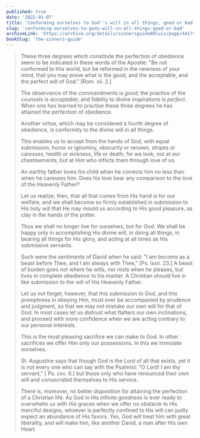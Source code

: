 ```yaml
---
published: true
date: '2022-01-07'
title: 'Conforming ourselves to God''s will in all things, good or bad'
slug: 'conforming-ourselves-to-gods-will-in-all-things-good-or-bad'
archiveLink: 'https://archive.org/details/sinnersguide00luis/page/441?view=theater'
bookSlug: 'the-sinners-guide'
---
```


> These three degrees which constitute the perfection of obedience seem to be indicated in these words of the Apostle: "Be not conformed to this world, but be reformed in the newness of your mind, that you may prove what is the good, and the acceptable, and the perfect will of God." [Rom. xii. 2.]
> 
> The observance of the commandments is *good*; the practice of the counsels is *acceptable*; and fidelity to divine inspirations is *perfect*. When one has learned to practise these three degrees he has attained the perfection of obedience.
> 
> Another virtue, which may be considered a fourth degree of obedience, is conformity to the divine will in all things.
> 
> This enables us to accept from the hands of God, with equal submission, honor or ignominy, obscurity or renown, stripes or caresses, health or sickness, life or death; for we look, not at our chastisements, but at Him who inflicts them through love of us.
> 
> An earthly father loves his child when he corrects him no less than when he caresses him. Does his love bear any comparison to the love of the Heavenly Father?
> 
> Let us realize, then, that all that comes from His hand is for our welfare, and we shall become so firmly established in submission to His holy will that He may mould us according to His good pleasure, as clay in the hands of the potter.
> 
> Thus we shall no longer live for ourselves, but for God. We shall be happy only in accomplishing His divine will, in doing all things, in bearing all things for His glory, and acting at all times as His submissive servants.
> 
> Such were the sentiments of David when he said: "I am become as a beast before Thee, and I am always with Thee," [Ps. lxxii. 23.] A beast of burden goes not where he wills, nor rests when he pleases, but lives in complete obedience to his master. A Christian should live in like submission to the will of His Heavenly Father.
> 
> Let us not forget, however, that this submission to God, and this promptness in obeying Him, must ever be accompanied by prudence and judgment, so that we may not mistake our own will for that of God. In most cases let us distrust what flatters our own inclinations, and proceed with more confidence when we are acting contrary to our personal interests.
> 
> This is the most pleasing sacrifice we can make to God. In other sacrifices we offer Him only our possessions. In this we immolate ourselves.
> 
> St. Augustine says that though God is the Lord of all that exists, yet it is not every one who can say with the Psalmist: "O Lord! I am thy servant," [ Ps. cxv. 6.] but those only who have renounced their own will and consecrated themselves to His service.
> 
> There is, moreover, no better disposition for attaining the perfection of a Christian life. As God in His infinite goodness is ever ready to overwhelm us with His graces when we offer no obstacle to His merciful designs, whoever is perfectly confined to His will can justly expect an abundance of His favors. Yes, God will treat him with great liberality, and will make him, like another David, a man after His own Heart.
